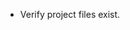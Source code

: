 <!-- copilot-instructions.md placeholder. Keep or edit as needed. -->
- Verify project files exist.
